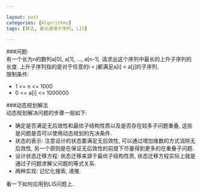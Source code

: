 ```yaml
---

layout: post
categories: [Algorithms]
tags: [算法, 最长递增子序列, LIS]

---
```


###问题:  
有一个长为n的数列a[0], a[1], ..., a[n-1]. 请求出这个序列中最长的上升子序列的长度. 上升子序列指的是对于任意的i < j都满足a[i] < a[j]的子序列.  
限制条件:  

- 1 <= n <= 1000  
- 0 <= a[i] <= 1000000  

###动态规划解法  
动态规划解决问题的步骤一般如下:  

- 确定是否满足无后效性和最优子结构性质以及是否存在较多子问题重叠, 这些是问题是否可以使用动态规划的先决条件.  
- 状态的表示: 注意设计的状态要满足无后效性, 可以通过增加维数的方式消除无后效性, 另一个原则是在保证无后效性的前提下尽量得到更多的在重叠子问题.  
- 设计状态迁移方程: 状态迁移来源于最优子结构性质, 状态迁移方程实际上就是通过子问题求解父问题的等式关系.  
- 两种实现: 记忆化搜索, 递推.  

看一下如何应用到LIS问题上.  
